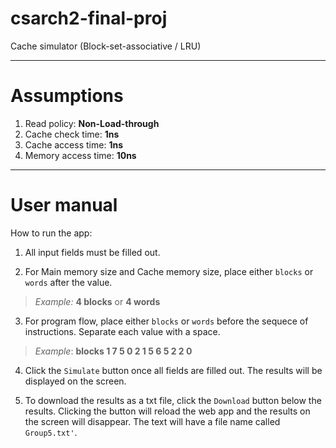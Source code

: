 # csarch2-final-proj
Cache simulator (Block-set-associative / LRU)

--- 

# Assumptions
1. Read policy: **Non-Load-through**
2. Cache check time: **1ns**
3. Cache access time: **1ns**
4. Memory access time: **10ns**

--- 

# User manual 
How to run the app:
1. All input fields must be filled out.

2. For Main memory size and Cache memory size, place either `blocks` or `words` after the value.
>*Example:* **4 blocks** or **4 words**

3. For program flow, place either `blocks` or `words` before the sequece of instructions. Separate each value with a space.  
>*Example*: **blocks 1 7 5 0 2 1 5 6 5 2 2 0**

4. Click the `Simulate` button once all fields are filled out. The results will be displayed on the screen.

5. To download the results as a txt file, click the `Download` button below the results. Clicking the button will reload the web app and the results on the screen will disappear. The text will have a file name called `Group5.txt'`.
